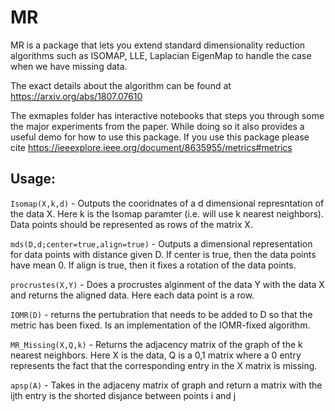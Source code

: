 # MR

MR is a package that lets you extend standard dimensionality reduction algorithms such as ISOMAP, LLE, Laplacian EigenMap to handle the case when we have missing data.

The exact details about the algorithm can be found at https://arxiv.org/abs/1807.07610

The exmaples folder has interactive notebooks that steps you through some the major experiments from the paper. While doing so it also provides a useful demo for how to use this package. If you use this package please cite https://ieeexplore.ieee.org/document/8635955/metrics#metrics

## Usage:

`Isomap(X,k,d)` - Outputs the cooridnates of a d dimensional represntation of the data X. Here k is the Isomap paramter (i.e. will use k nearest neighbors). Data points should be represented as rows of the matrix X.

`mds(D,d;center=true,align=true)` - Outputs a dimensional representation for data points with distance given D. If center is true, then the data points have mean 0. If align is true, then it fixes a rotation of the data points. 

`procrustes(X,Y)` - Does a procrustes alginment of the data Y with the data X and returns the aligned data. Here each data point is a row.

`IOMR(D)` - returns the pertubration that needs to be added to D so that the metric has been fixed. Is an implementation of the IOMR-fixed algorithm. 

`MR_Missing(X,Q,k)` - Returns the adjacency matrix of the graph of the k nearest neighbors. Here X is the data, Q is a 0,1 matrix where a 0 entry represents the fact that the corresponding entry in the X matrix is missing. 

`apsp(A)` - Takes in the adjaceny matrix of graph and return a matrix with the ijth entry is the shorted disjance between points i and j
